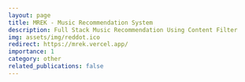 ```yaml
---
layout: page
title: MREK - Music Recommendation System
description: Full Stack Music Recommendation Using Content Filter
img: assets/img/reddot.ico
redirect: https://mrek.vercel.app/
importance: 1
category: other
related_publications: false
---
```


<!-- <meta http-equiv="refresh" content="0; url=https://mrek.vercel.app/" />
<p>If you are not redirected, <a href="https://mrek.vercel.app/">click here</a>.</p> -->